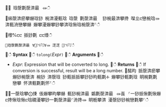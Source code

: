 ਍⌀ 琀漀氀漀渀最⠀⤀ഀഀ
਍䌀漀渀瘀攀爀琀猀 椀渀瀀甀琀 琀漀 氀漀渀最 ⠀猀椀最渀攀搀 㘀㐀ⴀ戀椀琀⤀ 渀甀洀戀攀爀 爀攀瀀爀攀猀攀渀琀愀琀椀漀渀⸀ഀഀ
਍㰀℀ⴀⴀ 挀猀氀 ⴀⴀ㸀ഀഀ
```਍琀漀氀漀渀最⠀∀㄀㈀㌀∀⤀ 㴀㴀 ㄀㈀㌀ഀഀ
```਍ഀഀ
**Syntax**਍ഀഀ
`tolong(`*Expr*`)`਍ഀഀ
**Arguments**਍ഀഀ
* *Expr*: Expression that will be converted to long. ਍ഀഀ
**Returns**਍ഀഀ
If conversion is successful, result will be a long number.਍䤀昀 挀漀渀瘀攀爀猀椀漀渀 椀猀 渀漀琀 猀甀挀挀攀猀猀昀甀氀Ⰰ 爀攀猀甀氀琀 眀椀氀氀 戀攀 怀渀甀氀氀怀⸀ഀഀ
 ਍⨀一漀琀攀⨀㨀 倀爀攀昀攀爀 甀猀椀渀最 嬀氀漀渀最⠀⤀崀⠀⸀⼀猀挀愀氀愀爀ⴀ搀愀琀愀ⴀ琀礀瀀攀猀⼀氀漀渀最⸀洀搀⤀ 眀栀攀渀 瀀漀猀猀椀戀氀攀⸀ഀഀ

